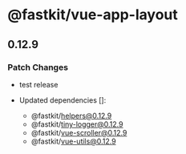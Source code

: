 # @fastkit/vue-app-layout

## 0.12.9

### Patch Changes

- test release

- Updated dependencies []:
  - @fastkit/helpers@0.12.9
  - @fastkit/tiny-logger@0.12.9
  - @fastkit/vue-scroller@0.12.9
  - @fastkit/vue-utils@0.12.9
